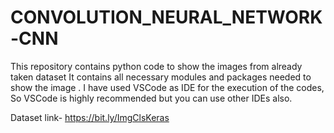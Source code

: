 # CONVOLUTION_NEURAL_NETWORK-CNN

This repository contains python code to show the images from already taken dataset
It contains all necessary modules and packages needed to show the image . I have used VSCode as IDE for the execution of the codes, So VSCode is highly recommended but you can use other IDEs also.

Dataset link- https://bit.ly/ImgClsKeras 
